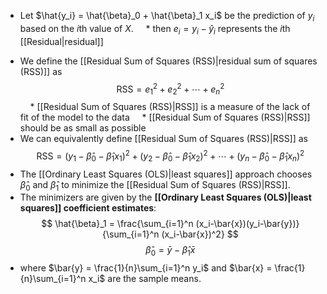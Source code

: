 - Let $\hat{y_i} = \hat{\beta}_0 + \hat{\beta}_1 x_i$ be the prediction of $y_i$ based on the $i$th value of $X$.
    * then $e_i = y_i - \hat{y}_i$ represents the $i$th [[Residual|residual]]
* We define the [[Residual Sum of Squares (RSS)|residual sum of squares (RSS)]] as
    $$\text{RSS} = e_1^2 + e_2^2 + \cdots + e_n^2$$
    * [[Residual Sum of Squares (RSS)|RSS]] is a measure of the lack of fit of the model to the data
    * [[Residual Sum of Squares (RSS)|RSS]] should be as small as possible
* We can equivalently define [[Residual Sum of Squares (RSS)|RSS]] as
$$\text{RSS} = (y_1 - \hat{\beta}_0 - \hat{\beta}_1x_1)^2 + (y_2 - \hat{\beta}_0 - \hat{\beta}_1x_2)^2 + \cdots + (y_n - \hat{\beta}_0 - \hat{\beta}_1x_n)^2$$
* The [[Ordinary Least Squares (OLS)|least squares]] approach chooses $\hat{\beta}_0$ and $\hat{\beta}_1$ to minimize the [[Residual Sum of Squares (RSS)|RSS]].
* The minimizers are given by the **[[Ordinary Least Squares (OLS)|least squares]] coefficient estimates**:
$$
\hat{\beta}_1 = \frac{\sum_{i=1}^n (x_i-\bar{x})(y_i-\bar{y})}{\sum_{i=1}^n (x_i-\bar{x})^2}
$$
$$
\hat{\beta}_0 = \bar{y} - \hat{\beta}_1\bar{x}
$$
* where $\bar{y} = \frac{1}{n}\sum_{i=1}^n y_i$ and $\bar{x} = \frac{1}{n}\sum_{i=1}^n x_i$ are the sample means.